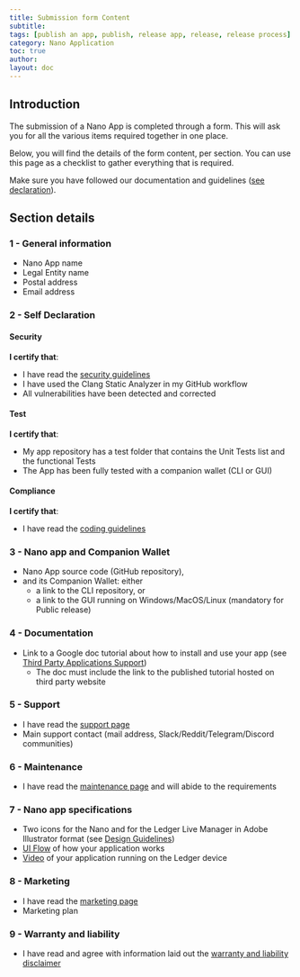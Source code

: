 ```yaml
---
title: Submission form Content
subtitle:
tags: [publish an app, publish, release app, release, release process]
category: Nano Application
toc: true
author:
layout: doc
---
```


## Introduction

The submission of a Nano App is completed through a form. This will ask you for all the various items required together in one place.

Below, you will find the details of the form content, per section. You can use this page as a checklist to gather everything that is required.

Make sure you have followed our documentation and guidelines ([see declaration](#self-declaration)). 


## Section details

### 1 - General information

- Nano App name
- Legal Entity name
- Postal address
- Email address

### 2 - Self Declaration

#### Security

**I certify that**:  
- I have read the [security guidelines](../secure-app)  
- I have used the Clang Static Analyzer in my GitHub workflow 
- All vulnerabilities have been detected and corrected

#### Test

**I certify that**:  
- My app repository has a test folder that contains the Unit Tests list and the functional Tests
- The App has been fully tested with a companion wallet (CLI or GUI)

#### Compliance

**I certify that**:  
- I have read the [coding guidelines](../display-management)


### 3 - Nano app and Companion Wallet

- Nano App source code (GitHub repository),   
- and its Companion Wallet: either  
  - a link to the CLI repository, or
  - a link to the GUI running on Windows/MacOS/Linux (mandatory for Public release)

### 4 - Documentation

- Link to a Google doc tutorial about how to install and use your app (see [Third Party Applications Support](../support-requirements))
    - The doc must include the link to the published tutorial hosted on third party website 

### 5 - Support

- I have read the [support page](../support-requirements)
- Main support contact (mail address, Slack/Reddit/Telegram/Discord communities)

### 6 - Maintenance

- I have read the [maintenance page](../maintenance-requirements) and will abide to the requirements

### 7 - Nano app specifications

- Two icons for the Nano and for the Ledger Live Manager in Adobe Illustrator format (see [Design Guidelines](../design-requirements))
- [UI Flow](../ui-flow-video/#ui-flow) of how your application works
- [Video](../ui-flow-video/#video) of your application running on the Ledger device

### 8 - Marketing 

- I have read the [marketing page](../marketing-requirements) 
- Marketing plan

### 9 - Warranty and liability

- I have read and agree with information laid out the [warranty and liability disclaimer](../warranty-disclaimer)



